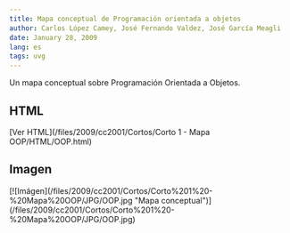 ```yaml
---
title: Mapa conceptual de Programación orientada a objetos
author: Carlos López Camey, José Fernando Valdez, José García Meagli
date: January 28, 2009
lang: es
tags: uvg
---
```


Un mapa conceptual sobre Programación Orientada a Objetos.

HTML 
------
[Ver HTML](/files/2009/cc2001/Cortos/Corto 1 - Mapa OOP/HTML/OOP.html)

Imagen
------
<div class="inline-image thumbnail">[![Imágen](/files/2009/cc2001/Cortos/Corto%201%20-%20Mapa%20OOP/JPG/OOP.jpg "Mapa conceptual")](/files/2009/cc2001/Cortos/Corto%201%20-%20Mapa%20OOP/JPG/OOP.jpg) </div>
